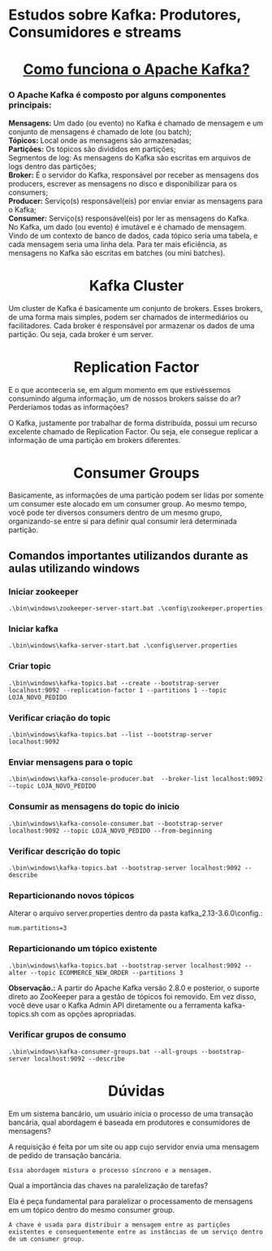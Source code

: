 # Estudos sobre Kafka: Produtores, Consumidores e streams

<h1 align="center">
<a href="https://kafka.apache.org/"> Como funciona o Apache Kafka?</a>
</h1>

### O Apache Kafka é composto por alguns componentes principais:

<b>Mensagens:</b> Um dado (ou evento) no Kafka é chamado de mensagem e um conjunto de mensagens é chamado de lote (ou batch);<br>
<b>Tópicos:</b> Local onde as mensagens são armazenadas;<br>
<b>Partições:</b> Os tópicos são divididos em partições;<br>
Segmentos de log:</b> As mensagens do Kafka são escritas em arquivos de logs dentro das partições;<br>
<b>Broker:</b> É o servidor do Kafka, responsável por receber as mensagens dos producers, escrever as mensagens no disco e disponibilizar para os consumers;<br>
<b>Producer:</b> Serviço(s) responsável(eis) por enviar enviar as mensagens para o Kafka;<br>
<b>Consumer:</b> Serviço(s) responsável(eis) por ler as mensagens do Kafka.<br>
No Kafka, um dado (ou evento) é imutável e é chamado de mensagem. Vindo de um contexto de banco de dados, cada tópico seria uma tabela, e cada mensagem seria uma linha dela. Para ter mais eficiência, as mensagens no Kafka são escritas em batches (ou mini batches).

<h1 align="center">
    Kafka Cluster
</h1>

Um cluster de Kafka é basicamente um conjunto de brokers. Esses brokers, de uma forma mais simples, podem ser chamados de intermediários ou facilitadores. Cada broker é responsável por armazenar os dados de uma partição. Ou seja, cada broker é um server.

<h1 align="center">
    Replication Factor
</h1>

E o que aconteceria se, em algum momento em que estivéssemos consumindo alguma informação, um de nossos brokers saísse do ar? Perderíamos todas as informações?

O Kafka, justamente por trabalhar de forma distribuída, possui um recurso excelente chamado de Replication Factor. Ou seja, ele consegue replicar a informação de uma partição em brokers diferentes.

<h1 align="center">
    Consumer Groups
</h1>

Basicamente, as informações de uma partição podem ser lidas por somente um consumer este alocado em um consumer group. Ao mesmo tempo, você pode ter diversos consumers dentro de um mesmo grupo, organizando-se entre si para definir qual consumir lerá determinada partição.


## Comandos importantes utilizandos durante as aulas utilizando windows

### Iniciar zookeeper

```
.\bin\windows\zookeeper-server-start.bat .\config\zookeeper.properties
```

### Iniciar kafka

```
.\bin\windows\kafka-server-start.bat .\config\server.properties
```


### Criar topic

```
.\bin\windows\kafka-topics.bat --create --bootstrap-server localhost:9092 --replication-factor 1 --partitions 1 --topic LOJA_NOVO_PEDIDO
```


### Verificar criação do topic

```
.\bin\windows\kafka-topics.bat --list --bootstrap-server localhost:9092 
```

### Enviar mensagens para o topic

```
.\bin\windows\kafka-console-producer.bat  --broker-list localhost:9092 --topic LOJA_NOVO_PEDIDO
```

### Consumir as mensagens do topic do inicio

```
.\bin\windows\kafka-console-consumer.bat --bootstrap-server localhost:9092 --topic LOJA_NOVO_PEDIDO --from-beginning
```

### Verificar descrição do topic

```
.\bin\windows\kafka-topics.bat --bootstrap-server localhost:9092 --describe 
```

### Reparticionando novos tópicos
Alterar o arquivo server.properties dentro da pasta kafka_2.13-3.6.0\config.:

```
num.partitions=3
```

### Reparticionando um tópico existente
```
.\bin\windows\kafka-topics.bat --bootstrap-server localhost:9092 --alter --topic ECOMMERCE_NEW_ORDER --partitions 3
```

<b>Observação.:</b> A partir do Apache Kafka versão 2.8.0 e posterior, o suporte direto ao ZooKeeper para a gestão de tópicos foi removido. Em vez disso, você deve usar o Kafka Admin API diretamente ou a ferramenta kafka-topics.sh com as opções apropriadas.

### Verificar grupos de consumo
```
.\bin\windows\kafka-consumer-groups.bat --all-groups --bootstrap-server localhost:9092 --describe
```

<h1 align="center">
    Dúvidas
</h1>

Em um sistema bancário, um usuário inicia o processo de uma transação bancária, qual abordagem é baseada em produtores e consumidores de mensagens?

A requisição é feita por um site ou app cujo servidor envia uma mensagem de pedido de transação bancária.

```
Essa abordagem mistura o processo síncrono e a mensagem.
```

Qual a importância das chaves na paralelização de tarefas?

Ela é peça fundamental para paralelizar o processamento de mensagens em um tópico dentro do mesmo consumer group.

```
A chave é usada para distribuir a mensagem entre as partições existentes e consequentemente entre as instâncias de um serviço dentro de um consumer group.
```